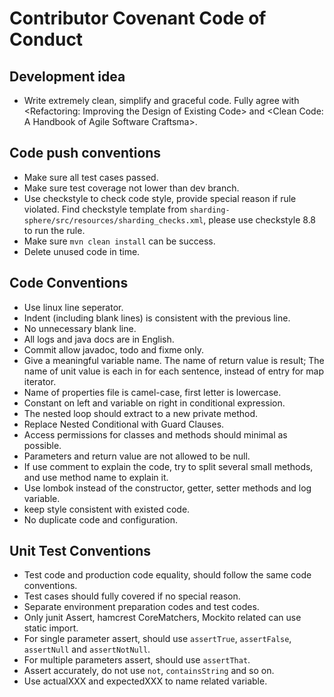 # Contributor Covenant Code of Conduct

## Development idea

 - Write extremely clean, simplify and graceful code. Fully agree with &lt;Refactoring: Improving the Design of Existing Code&gt; and &lt;Clean Code: A Handbook of Agile Software Craftsma&gt;.

## Code push conventions

 - Make sure all test cases passed.
 - Make sure test coverage not lower than dev branch.
 - Use checkstyle to check code style, provide special reason if rule violated. Find checkstyle template from `sharding-sphere/src/resources/sharding_checks.xml`, please use checkstyle 8.8 to run the rule.
 - Make sure `mvn clean install` can be success.
 - Delete unused code in time.
 
## Code Conventions

 - Use linux line seperator.
 - Indent (including blank lines) is consistent with the previous line.
 - No unnecessary blank line.
 - All logs and java docs are in English.
 - Commit allow javadoc, todo and fixme only.
 - Give a meaningful variable name. The name of return value is result; The name of unit value is each in for each sentence, instead of entry for map iterator.
 - Name of properties file is camel-case, first letter is lowercase.
 - Constant on left and variable on right in conditional expression.
 - The nested loop should extract to a new private method.
 - Replace Nested Conditional with Guard Clauses.
 - Access permissions for classes and methods should minimal as possible.
 - Parameters and return value are not allowed to be null.
 - If use comment to explain the code, try to split several small methods, and use method name to explain it.
 - Use lombok instead of the constructor, getter, setter methods and log variable.
 - keep style consistent with existed code.
 - No duplicate code and configuration.

## Unit Test Conventions

 - Test code and production code equality, should follow the same code conventions.
 - Test cases should fully covered if no special reason.
 - Separate environment preparation codes and test codes.
 - Only junit Assert, hamcrest CoreMatchers, Mockito related can use static import.
 - For single parameter assert, should use `assertTrue`, `assertFalse`, `assertNull` and `assertNotNull`.
 - For multiple parameters assert, should use `assertThat`.
 - Assert accurately, do not use `not`, `containsString` and so on.
 - Use actualXXX and expectedXXX to name related variable.
